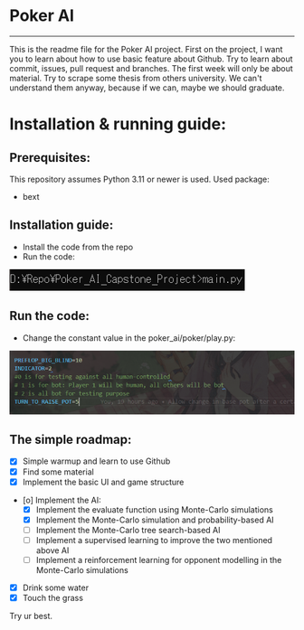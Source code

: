 # Poker AI
----------------
This is the readme file for the Poker AI project. First on the project, I want you to learn about how to use basic feature about Github. Try to learn about commit, issues, pull request and branches. The first week will only be about material. Try to scrape some thesis from others university. We can't understand them anyway, because if we can, maybe we should graduate. 
# Installation & running guide:
## Prerequisites:
This repository assumes Python 3.11 or newer is used.
Used package:
- bext

## Installation guide:
- Install the code from the repo
- Run the code:
<p align="left">
  <img src="https://github.com/Sylviss/Poker_AI_Capstone_Project/blob/main/doc/run_the_code.PNG">
</p>

## Run the code:
- Change the constant value in the poker_ai/poker/play.py:
<p align="center">
  <img src="https://github.com/Sylviss/Poker_AI_Capstone_Project/blob/main/doc/play_constant.PNG">
</p>

## The simple roadmap:
- [x] Simple warmup and learn to use Github
- [x] Find some material
- [x] Implement the basic UI and game structure
- [o] Implement the AI:
    - [x] Implement the evaluate function using Monte-Carlo simulations
    - [x] Implement the Monte-Carlo simulation and probability-based AI
    - [ ] Implement the Monte-Carlo tree search-based AI
    - [ ] Implement a supervised learning to improve the two mentioned above AI
    - [ ] Implement a reinforcement learning for opponent modelling in the Monte-Carlo simulations
- [x] Drink some water
- [x] Touch the grass

Try ur best.

